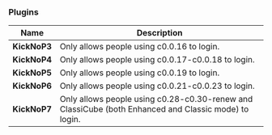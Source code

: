 ### Plugins
| Name | Description |
| ------------- | -----|
|  **KickNoP3** | 	Only allows people using c0.0.16 to login.
|  **KickNoP4** | 	Only allows people using c0.0.17-c0.0.18 to login.
|  **KickNoP5** | 	Only allows people using c0.0.19 to login.
|  **KickNoP6** | 	Only allows people using c0.0.21-c0.0.23 to login.
|  **KickNoP7** | 	Only allows people using c0.28-c0.30-renew and ClassiCube (both Enhanced and Classic mode) to login.
